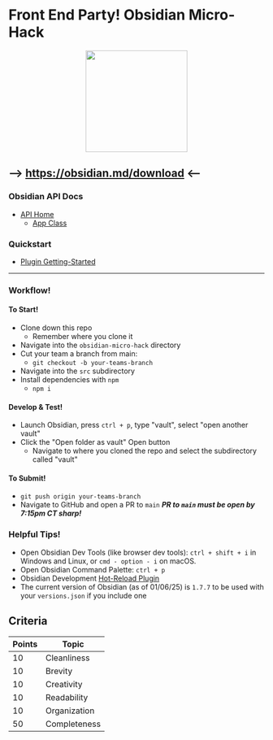 # Front End Party! Obsidian Micro-Hack
<p align="center">
  <img src="https://res.cloudinary.com/dbdyc4klu/image/upload/v1736825129/obsidian-logo-gradient_fbkepx.svg" href="https://obsidian.md/download" height="200px" width="200px">  
</p>


## --> https://obsidian.md/download <--
### Obsidian API Docs
- [API Home](https://docs.obsidian.md/Home)
  - [App Class](https://docs.obsidian.md/Reference/TypeScript+API/App)
### Quickstart
- [Plugin Getting-Started](https://docs.obsidian.md/Plugins/Getting+started/Build+a+plugin)

---

### Workflow!
#### To Start!
- Clone down this repo
  - Remember where you clone it
- Navigate into the `obsidian-micro-hack` directory
- Cut your team a branch from main:
  - `git checkout -b your-teams-branch`
- Navigate into the `src` subdirectory
- Install dependencies with `npm`
  - `npm i`
#### Develop & Test!
- Launch Obsidian, press `ctrl + p`, type "vault", select "open another vault"
- Click the "Open folder as vault" Open button
  - Navigate to where you cloned the repo and select the subdirectory called "vault"
 #### To Submit!
 - `git push origin your-teams-branch`
 - Navigate to GitHub and open a PR to `main`
 ***PR to `main` must be open by 7:15pm CT sharp!***

### Helpful Tips!
- Open Obsidian Dev Tools (like browser dev tools): `ctrl + shift + i` in Windows and Linux, or `cmd - option - i` on macOS.
- Open Obsidian Command Palette: `ctrl + p`
- Obsidian Development [Hot-Reload Plugin](https://github.com/pjeby/hot-reload)
- The current version of Obsidian (as of 01/06/25) is `1.7.7` to be used with your `versions.json` if you include one 

## Criteria
| Points | Topic      |
| ------ | ---------- |
| 10 | Cleanliness    |
| 10 | Brevity        |
| 10 | Creativity     |
| 10 | Readability    |
| 10 | Organization   |
| 50 | Completeness   |
